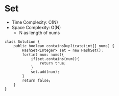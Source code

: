 # Set
* Time Complexity: O(N)
* Space Complexity: O(N)
	* N as length of nums 
```
class Solution {
    public boolean containsDuplicate(int[] nums) {
        HashSet<Integer> set = new HashSet();
        for(int num: nums){
            if(set.contains(num)){
                return true;
            }
            set.add(num);
        }
        return false;
    }
}
```